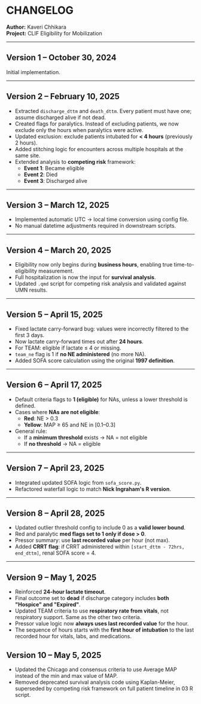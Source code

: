 # CHANGELOG

**Author:** Kaveri Chhikara  
**Project:** CLIF Eligibility for Mobilization

---

## Version 1 – October 30, 2024

Initial implementation.

---

## Version 2 – February 10, 2025

- Extracted `discharge_dttm` and `death_dttm`. Every patient must have one; assume discharged alive if not dead.
- Created flags for paralytics. Instead of excluding patients, we now exclude only the hours when paralytics were active.
- Updated exclusion: exclude patients intubated for **< 4 hours** (previously 2 hours).
- Added stitching logic for encounters across multiple hospitals at the same site.
- Extended analysis to **competing risk** framework:
  - **Event 1**: Became eligible  
  - **Event 2**: Died  
  - **Event 3**: Discharged alive

---

## Version 3 – March 12, 2025

- Implemented automatic UTC → local time conversion using config file.
- No manual datetime adjustments required in downstream scripts.

---

## Version 4 – March 20, 2025

- Eligibility now only begins during **business hours**, enabling true time-to-eligibility measurement.
- Full hospitalization is now the input for **survival analysis**.
- Updated `.qmd` script for competing risk analysis and validated against UMN results.

---

## Version 5 – April 15, 2025

- Fixed lactate carry-forward bug: values were incorrectly filtered to the first 3 days.
- Now lactate carry-forward times out after **24 hours**.
- For TEAM: eligible if lactate ≤ 4 or missing.
- `team_ne` flag is 1 if **no NE administered** (no more NA).
- Added SOFA score calculation using the original **1997 definition**.

---

## Version 6 – April 17, 2025

- Default criteria flags to **1 (eligible)** for NAs, unless a lower threshold is defined.
- Cases where **NAs are not eligible**:
  - **Red**: NE > 0.3
  - **Yellow**: MAP ≥ 65 and NE in [0.1–0.3]
- General rule:  
  - If a **minimum threshold** exists → NA = not eligible  
  - If **no threshold** → NA = eligible

---

## Version 7 – April 23, 2025

- Integrated updated SOFA logic from `sofa_score.py`.
- Refactored waterfall logic to match **Nick Ingraham's R version**.

---

## Version 8 – April 28, 2025

- Updated outlier threshold config to include 0 as a **valid lower bound**.
- Red and paralytic **med flags set to 1 only if dose > 0**.
- Pressor summary: use **last recorded value** per hour (not max).
- Added **CRRT flag**: if CRRT administered within `[start_dttm - 72hrs, end_dttm]`, renal SOFA score = 4.

---

## Version 9 – May 1, 2025

- Reinforced **24-hour lactate timeout**.
- Final outcome set to **dead** if discharge category includes **both "Hospice" and "Expired"**.
- Updated TEAM criteria to use **respiratory rate from vitals**, not respiratory support. Same as the other two criteria.
- Pressor value logic now **always uses last recorded value** for the hour.
- The sequence of hours starts with the **first hour of intubation** to the last recorded hour for vitals, labs, and medications.

## Version 10 – May 5, 2025
- Updated the Chicago and consensus criteria to use Average MAP instead of the min and max value of MAP.
- Removed deprecated survival analysis code using Kaplan-Meier, superseded by competing risk framework on full patient timeline in 03 R script.
